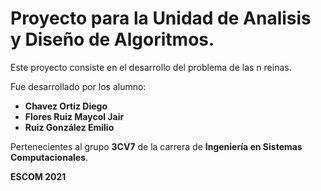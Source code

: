 # Proyecto para la Unidad de Analisis y Diseño de Algoritmos.

Este proyecto consiste en el desarrollo del problema de las n reinas.

Fue desarrollado por los alumno:
- **Chavez Ortiz Diego**
- **Flores Ruiz Maycol Jair**
- **Ruiz González Emilio**

Pertenecientes al grupo **3CV7** de la carrera de **Ingeniería en Sistemas Computacionales**.

**ESCOM 2021**